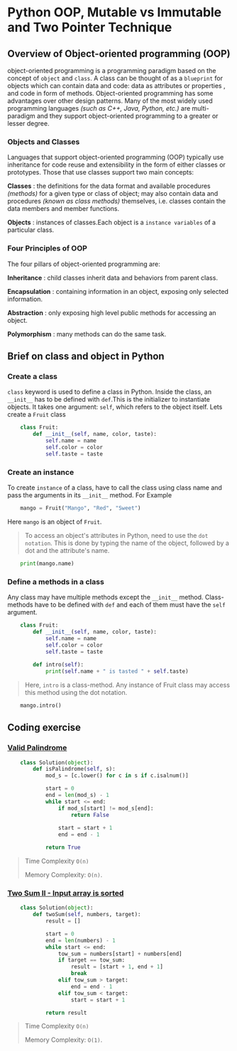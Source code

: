 # Python OOP, Mutable vs Immutable and Two Pointer Technique

## Overview of Object-oriented programming (OOP)

object-oriented programming is a programming paradigm based on the concept of `object`  and `class`. A class can be thought of as a `blueprint` for objects which can contain data and code: data as attributes or properties , and code in form of methods. Object-oriented programming has some advantages over other design patterns. Many of the most widely used programming languages _(such as C++, Java, Python, etc.)_ are multi-paradigm and they support object-oriented programming to a greater or lesser degree.

### Objects and Classes

Languages that support object-oriented programming (OOP) typically use inheritance for code reuse and extensibility in the form of either classes or prototypes. Those that use classes support two main concepts:

**Classes** : the definitions for the data format and available procedures _(methods)_ for a given type or class of object; may also contain data and procedures _(known as class methods)_ themselves, i.e. classes contain the data members and member functions.

**Objects** : instances of classes.Each object is a `instance variables` of a particular class.

### Four Principles of OOP

The four pillars of object-oriented programming are:

**Inheritance** : child classes inherit data and behaviors from parent class.

**Encapsulation** : containing information in an object, exposing only selected information.

**Abstraction** : only exposing high level public methods for accessing an object.

**Polymorphism** : many methods can do the same task.


## Brief on class and object in Python

### Create a class

`class` keyword is used to define a class in Python. Inside the class, an `__init__` has to be defined with `def`.This is the initializer to instantiate objects. It takes one argument: `self`, which refers to the object itself.
Lets create a `Fruit` class

```Python
    class Fruit:
        def __init__(self, name, color, taste):
            self.name = name
            self.color = color
            self.taste = taste
```

### Create an instance

To create `instance` of a class, have to call the class using class name and pass the arguments in its `__init__` method. For Example

```Python
    mango = Fruit("Mango", "Red", "Sweet")
```

Here `mango` is an object of `Fruit`.

> To access an object's attributes in Python, need to use the `dot notation`. This is done by typing the name of the object, followed by a dot and the attribute's name.

```Python
    print(mango.name)
```

### Define a methods in a class

Any class may have multiple methods except the `__init__` method. Class-methods have to be defined with `def` and each of them must have the `self` argument.

```Python
    class Fruit:
        def __init__(self, name, color, taste):
            self.name = name
            self.color = color
            self.taste = taste
        
        def intro(self):
            print(self.name + " is tasted " + self.taste)
```

> Here, `intro` is a class-method. Any instance of Fruit class may access this method using the dot notation.

```Python
    mango.intro()
```

## Coding exercise

### [Valid Palindrome](https://leetcode.com/problems/valid-palindrome/)

```Python
    class Solution(object):
        def isPalindrome(self, s):
            mod_s = [c.lower() for c in s if c.isalnum()]

            start = 0
            end = len(mod_s) - 1
            while start <= end:
                if mod_s[start] != mod_s[end]:
                    return False
                
                start = start + 1
                end = end - 1

            return True
```
> Time Complexity `O(n)`
>
> Memory Complexity: `O(n)`.

### [Two Sum II - Input array is sorted](https://leetcode.com/problems/two-sum-ii-input-array-is-sorted/)

```Python
    class Solution(object):
        def twoSum(self, numbers, target):
            result = []

            start = 0
            end = len(numbers) - 1
            while start <= end:
                tow_sum = numbers[start] + numbers[end]
                if target == tow_sum:
                    result = [start + 1, end + 1]
                    break
                elif tow_sum > target:
                    end = end - 1
                elif tow_sum < target:
                    start = start + 1

            return result
```
> Time Complexity `O(n)`
>
> Memory Complexity: `O(1)`.





